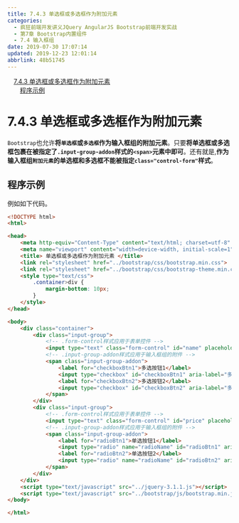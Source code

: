 ```yaml
---
title: 7.4.3 单选框或多选框作为附加元素
categories: 
  - 疯狂前端开发讲义JQuery AngularJS Bootstrap前端开发实战
  - 第7章 Bootstrap内置组件
  - 7.4 输入框组
date: 2019-07-30 17:07:14
updated: 2019-12-23 12:01:14
abbrlink: 48b51745
---
```

<div id='my_toc'><a href="/JavaReadingNotes/48b51745/#7-4-3-单选框或多选框作为附加元素" class="header_1">7.4.3 单选框或多选框作为附加元素</a>&nbsp;<br><a href="/JavaReadingNotes/48b51745/#程序示例" class="header_2">程序示例</a>&nbsp;<br></div>
<style>.header_1{margin-left: 1em;}.header_2{margin-left: 2em;}.header_3{margin-left: 3em;}.header_4{margin-left: 4em;}.header_5{margin-left: 5em;}.header_6{margin-left: 6em;}</style>
<!--more-->
<script>if (navigator.platform.search('arm')==-1){document.getElementById('my_toc').style.display = 'none';}var e,p = document.getElementsByTagName('p');while (p.length>0) {e = p[0];e.parentElement.removeChild(e);}</script>

<!--end-->
<!--SSTStart-->
# 7.4.3 单选框或多选框作为附加元素 #
`Bootstrap`也允许**将`单选框`或`多选框`作为输入框组的附加元素**。只要**将单选框或多选框包裹在被指定了`.input-group-addon`样式的`<span>`元素中即可**。还有就是,**作为输入框组`附加元素`的单选框和多选框不能被指定`class="control-form"`样式**。
<!--SSTStop-->
## 程序示例 ##
例如如下代码。
```html
<!DOCTYPE html>
<html>

<head>
    <meta http-equiv="Content-Type" content="text/html; charset=utf-8" />
    <meta name="viewport" content="width=device-width, initial-scale=1">
    <title> 单选框或多选框作为附加元素 </title>
    <link rel="stylesheet" href="../bootstrap/css/bootstrap.min.css">
    <link rel="stylesheet" href="../bootstrap/css/bootstrap-theme.min.css">
    <style type="text/css">
        .container>div {
            margin-bottom: 10px;
        }
    </style>
</head>

<body>
    <div class="container">
        <div class="input-group">
            <!-- .form-control样式应用于表单控件 -->
            <input type="text" class="form-control" id="name" placeholder="姓名">
            <!-- .input-group-addon样式应用于输入框组的附件 -->
            <span class="input-group-addon">
                <label for="checkboxBtn1">多选按钮1</label>
                <input type="checkbox" id="checkboxBtn1" aria-label="多选按钮1">
                <label for="checkboxBtn2">多选按钮2</label>
                <input type="checkbox" id="checkboxBtn2" aria-label="多选按钮2">
            </span>
        </div>
        <div class="input-group">
            <!-- .form-control样式应用于表单控件 -->
            <input type="text" class="form-control" id="price" placeholder="乱填吧">
            <!-- .input-group-addon样式应用于输入框组的附件 -->
            <span class="input-group-addon">
                <label for="radioBtn1">单选按钮1</label>
                <input type="radio" name="radioName" id="radioBtn1" aria-label="单选按钮1">
                <label for="radioBtn2">单选按钮2</label>
                <input type="radio" name="radioName" id="radioBtn2" aria-label="单选按钮2">
            </span>
        </div>
    </div>
    <script type="text/javascript" src="../jquery-3.1.1.js"></script>
    <script type="text/javascript" src="../bootstrap/js/bootstrap.min.js"></script>
</body>

</html>
```

